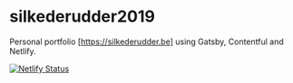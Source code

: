 # silkederudder2019

Personal portfolio [https://silkederudder.be] using Gatsby, Contentful and Netlify.

[![Netlify Status](https://api.netlify.com/api/v1/badges/b67cbe01-646f-4cd4-87df-b9e41c1f36b6/deploy-status)](https://app.netlify.com/sites/loving-morse-09a7be/deploys)